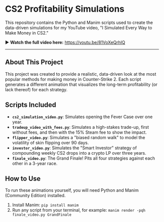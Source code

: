# CS2 Profitability Simulations

This repository contains the Python and Manim scripts used to create the data-driven simulations for my YouTube video, "I Simulated Every Way to Make Money in CS2."

► **Watch the full video here:** https://youtu.be/81VoXeQrhIQ

---

## About This Project

This project was created to provide a realistic, data-driven look at the most popular methods for making money in Counter-Strike 2. Each script generates a different animation that visualizes the long-term profitability (or lack thereof) for each strategy.

## Scripts Included

- **`cs2_simulation_video.py`**: Simulates opening the Fever Case over one year.
- **`tradeup_video_with_fees.py`**: Simulates a high-stakes trade-up, first without fees, and then with the 15% Steam fee to show the impact.
- **`flipper_video.py`**: Simulates a "biased random walk" to model the volatility of skin flipping over 90 days.
- **`investor_video.py`**: Simulates the "Smart Investor" strategy of compounding weekly CS2 drops into a crypto LP over three years.
- **`finale_video.py`**: The Grand Finale! Pits all four strategies against each other in a 3-year race.

## How to Use

To run these animations yourself, you will need Python and Manim (Community Edition) installed.

1.  Install Manim: `pip install manim`
2.  Run any script from your terminal, for example:
    `manim render -pqh finale_video.py GrandFinale`
